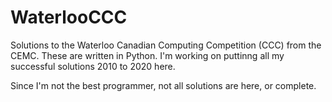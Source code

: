# WaterlooCCC
 Solutions to the Waterloo Canadian Computing Competition (CCC) from the CEMC. These are written in Python.
I'm working on puttinng all my successful solutions 2010 to 2020 here.

Since I'm not the best programmer, not all solutions are here, or complete.